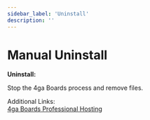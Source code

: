 ```yaml
---
sidebar_label: 'Uninstall'
description: ''
---
```


# Manual Uninstall

**Uninstall:**

Stop the 4ga Boards process and remove files.

Additional Links:\
[4ga Boards Professional Hosting](./4gaboards)
